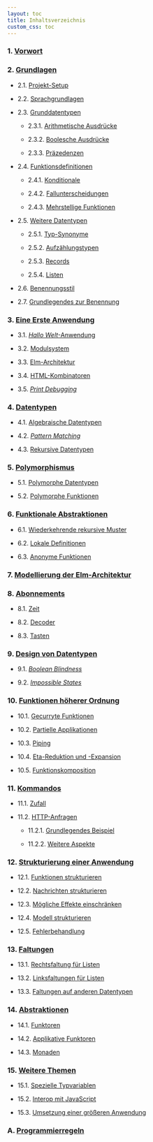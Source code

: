 ```yaml
---
layout: toc
title: Inhaltsverzeichnis
custom_css: toc
---
```


### 1. [Vorwort](preface.md)


### 2. [Grundlagen](basics.md)

- 2.1. [Projekt-Setup](basics.md#projekt-setup)

- 2.2. [Sprachgrundlagen](basics.md#sprachgrundlagen)

- 2.3. [Grunddatentypen](basics.md#grunddatentypen)

    - 2.3.1. [Arithmetische Ausdrücke](basics.md#arithmetische-ausdrücke)

    - 2.3.2. [Boolesche Ausdrücke](basics.md#boolesche-ausdrücke)

    - 2.3.3. [Präzedenzen](basics.md#präzedenzen)

- 2.4. [Funktionsdefinitionen](basics.md#funktionsdefinitionen)

    - 2.4.1. [Konditionale](basics.md#konditionale)

    - 2.4.2. [Fallunterscheidungen](basics.md#fallunterscheidungen)

    - 2.4.3. [Mehrstellige Funktionen](basics.md#mehrstellige-funktionen)

- 2.5. [Weitere Datentypen](basics.md#weitere-datentypen)

    - 2.5.1. [Typ-Synonyme](basics.md#typ-synonyme)

    - 2.5.2. [Aufzählungstypen](basics.md#aufzählungstypen)

    - 2.5.3. [Records](basics.md#records)

    - 2.5.4. [Listen](basics.md#listen)

- 2.6. [Benennungsstil](basics.md#benennungsstil)

- 2.7. [Grundlegendes zur Benennung](basics.md#grundlegendes-zur-benennung)

### 3. [Eine Erste Anwendung](first-application.md)

- 3.1. [_Hallo Welt_-Anwendung](first-application.md#hallo-welt-anwendung)

- 3.2. [Modulsystem](first-application.md#modulsystem)

- 3.3. [Elm-Architektur](first-application.md#elm-architektur)

- 3.4. [HTML-Kombinatoren](first-application.md#html-kombinatoren)

- 3.5. [_Print Debugging_](first-application.md#print-debugging)

### 4. [Datentypen](data-types.md)

- 4.1. [Algebraische Datentypen](data-types.md#algebraische-datentypen)

- 4.2. [_Pattern Matching_](data-types.md#pattern-matching)

- 4.3. [Rekursive Datentypen](data-types.md#rekursive-datentypen)

### 5. [Polymorphismus](polymorphism.md)

- 5.1. [Polymorphe Datentypen](polymorphism.md#polymorphe-datentypen)

- 5.2. [Polymorphe Funktionen](polymorphism.md#polymorphe-funktionen)

### 6. [Funktionale Abstraktionen](functional-abstractions.md)

- 6.1. [Wiederkehrende rekursive Muster](functional-abstractions.md#wiederkehrende-rekursive-muster)

- 6.2. [Lokale Definitionen](functional-abstractions.md#lokale-definitionen)

- 6.3. [Anonyme Funktionen](functional-abstractions.md#anonyme-funktionen)

### 7. [Modellierung der Elm-Architektur](architecture.md)

### 8. [Abonnements](subscriptions.md)

- 8.1. [Zeit](subscriptions.md#zeit)

- 8.2. [Decoder](subscriptions.md#decoder)

- 8.3. [Tasten](subscriptions.md#tasten)

### 9. [Design von Datentypen](design.md)

- 9.1. [_Boolean Blindness_](design.md#boolean-blindness)

- 9.2. [_Impossible States_](design.md#impossible-states)

### 10. [Funktionen höherer Ordnung](higher-order.md)

- 10.1. [Gecurryte Funktionen](higher-order.md#gecurryte-funktionen)

- 10.2. [Partielle Applikationen](higher-order.md#partielle-applikationen)

- 10.3. [Piping](higher-order.md#piping)

- 10.4. [Eta-Reduktion und -Expansion](higher-order.md#eta-reduktion-und--expansion)

- 10.5. [Funktionskomposition](higher-order.md#funktionskomposition)

### 11. [Kommandos](commands.md)

- 11.1. [Zufall](commands.md#zufall)

- 11.2. [HTTP-Anfragen](commands.md#http-anfragen)

    - 11.2.1. [Grundlegendes Beispiel](commands.md#grundlegendes-beispiel)

    - 11.2.2. [Weitere Aspekte](commands.md#weitere-aspekte)

### 12. [Strukturierung einer Anwendung](structure.md)

- 12.1. [Funktionen strukturieren](structure.md#funktionen-strukturieren)

- 12.2. [Nachrichten strukturieren](structure.md#nachrichten-strukturieren)

- 12.3. [Mögliche Effekte einschränken](structure.md#mögliche-effekte-einschränken)

- 12.4. [Modell strukturieren](structure.md#modell-strukturieren)

- 12.5. [Fehlerbehandlung](structure.md#fehlerbehandlung)

### 13. [Faltungen](folds.md)

- 13.1. [Rechtsfaltung für Listen](folds.md#rechtsfaltung-für-listen)

- 13.2. [Linksfaltungen für Listen](folds.md#linksfaltung-für-listen)

- 13.3. [Faltungen auf anderen Datentypen](folds.md#faltungen-auf-anderen-datentypen)

### 14. [Abstraktionen](abstractions.md)

- 14.1. [Funktoren](abstractions.md#funktoren)

- 14.2. [Applikative Funktoren](abstractions.md#applikative-funktoren)

- 14.3. [Monaden](abstractions.md#monaden)

### 15. [Weitere Themen](final-topics.md)

- 15.1. [Spezielle Typvariablen](final-topics.md#spezielle-typvariablen)

- 15.2. [Interop mit JavaScript](final-topics.md#interop-mit-javascript)

- 15.3. [Umsetzung einer größeren Anwendung](final-topics.md#umsetzung-einer-größeren-anwendung)

### A. [Programmierregeln](rules.md)
